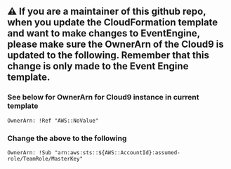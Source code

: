 ## :warning: If you are a maintainer of this github repo, when you update the CloudFormation template and want to make changes to EventEngine, please make sure the OwnerArn of the Cloud9 is updated to the following. Remember that this change is only made to the Event Engine template. 

### See below for OwnerArn for Cloud9 instance in current template
```
OwnerArn: !Ref "AWS::NoValue"
```

### Change the above to the following
```
OwnerArn: !Sub "arn:aws:sts::${AWS::AccountId}:assumed-role/TeamRole/MasterKey"
```

